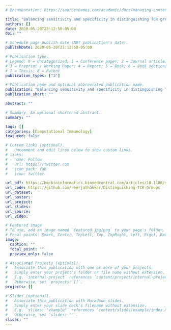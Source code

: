 ```yaml
---
# Documentation: https://sourcethemes.com/academic/docs/managing-content/

title: "Balancing sensitivity and specificity in distinguishing TCR groups by CDR sequence similarity"
authors: []
date: 2020-05-20T23:12:58-05:00
doi: ""

# Schedule page publish date (NOT publication's date).
publishDate: 2020-05-20T23:12:58-05:00

# Publication type.
# Legend: 0 = Uncategorized; 1 = Conference paper; 2 = Journal article;
# 3 = Preprint / Working Paper; 4 = Report; 5 = Book; 6 = Book section;
# 7 = Thesis; 8 = Patent
publication_types: ["2"]

# Publication name and optional abbreviated publication name.
publication: "Balancing sensitivity and specificity in distinguishing TCR groups by CDR sequence similarity"
publication_short: ""

abstract: ""

# Summary. An optional shortened abstract.
summary: ""

tags: []
categories: [Computational Immunology]
featured: false

# Custom links (optional).
#   Uncomment and edit lines below to show custom links.
# links:
# - name: Follow
#   url: https://twitter.com
#   icon_pack: fab
#   icon: twitter

url_pdf: https://bmcbioinformatics.biomedcentral.com/articles/10.1186/s12859-019-2864-8
url_code: https://github.com/neerjathakkar/Distinguishing-TCR-Groups
url_dataset:
url_poster:
url_project:
url_slides:
url_source:
url_video:

# Featured image
# To use, add an image named `featured.jpg/png` to your page's folder. 
# Focal points: Smart, Center, TopLeft, Top, TopRight, Left, Right, BottomLeft, Bottom, BottomRight.
image:
  caption: ""
  focal_point: ""
  preview_only: false

# Associated Projects (optional).
#   Associate this publication with one or more of your projects.
#   Simply enter your project's folder or file name without extension.
#   E.g. `internal-project` references `content/project/internal-project/index.md`.
#   Otherwise, set `projects: []`.
projects: []

# Slides (optional).
#   Associate this publication with Markdown slides.
#   Simply enter your slide deck's filename without extension.
#   E.g. `slides: "example"` references `content/slides/example/index.md`.
#   Otherwise, set `slides: ""`.
slides: ""
---
```

